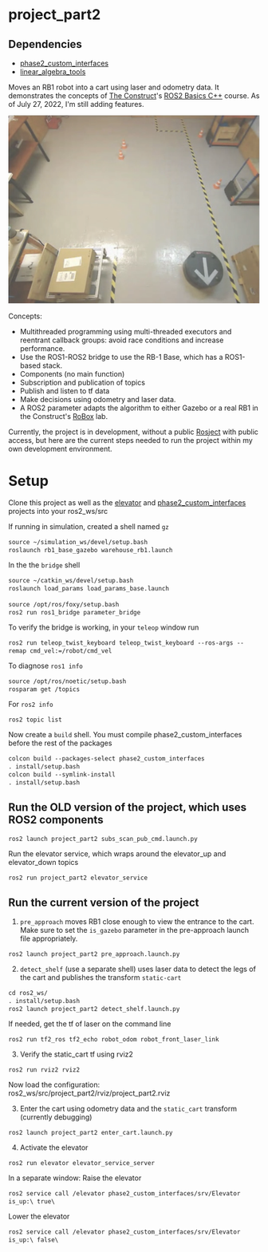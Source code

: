 # project_part2

## Dependencies

- [phase2_custom_interfaces](https://github.com/christophomos/phase2_custom_interfaces)
- [linear_algebra_tools](https://github.com/christophomos/linear_algebra_tools)

Moves an RB1 robot into a cart using laser and odometry data. It demonstrates the concepts of
[The Construct](https://www.theconstructsim.com/)'s <ins>ROS2 Basics C++</ins> course. As of July 27, 2022, I'm still adding features.

![RB-1 Robot moving toward a cart](rb1_warehouse.png "RB-1 Robot moving toward a cart")

Concepts:
- Multithreaded programming using multi-threaded executors and reentrant callback groups: avoid race conditions and increase performance.
- Use the ROS1-ROS2 bridge to use the RB-1 Base, which has a ROS1-based stack.
- Components (no main function)
- Subscription and publication of topics
- Publish and listen to tf data
- Make decisions using odometry and laser data.
- A ROS2 parameter adapts the algorithm to either Gazebo or a real RB1 in the Construct's [RoBox](https://www.theconstructsim.com/robox/) lab.


Currently, the project is in development, without a public [Rosject](https://www.theconstructsim.com/rosjects/) with public access, but here are the current steps needed to run the project within my own development environment.

# Setup

Clone this project as well as the [elevator](https://github.com/christophomos/elevator) and [phase2_custom_interfaces](https://github.com/christophomos/phase2_custom_interfaces) projects into your ros2_ws/src

If running in simulation, created a shell named `gz`
```
source ~/simulation_ws/devel/setup.bash
roslaunch rb1_base_gazebo warehouse_rb1.launch
```
In the the `bridge` shell
```
source ~/catkin_ws/devel/setup.bash
roslaunch load_params load_params_base.launch

source /opt/ros/foxy/setup.bash
ros2 run ros1_bridge parameter_bridge
```
To verify the bridge is working, in your `teleop` window run
```
ros2 run teleop_twist_keyboard teleop_twist_keyboard --ros-args --remap cmd_vel:=/robot/cmd_vel
```

To diagnose `ros1 info`
```
source /opt/ros/noetic/setup.bash
rosparam get /topics
```
For `ros2 info`
```
ros2 topic list
```

Now create a `build` shell. You must compile phase2_custom_interfaces before the rest of the packages
```
colcon build --packages-select phase2_custom_interfaces
. install/setup.bash
colcon build --symlink-install
. install/setup.bash
```

## Run the OLD version of the project, which uses ROS2 components
```
ros2 launch project_part2 subs_scan_pub_cmd.launch.py
```
Run the elevator service, which wraps around the elevator_up and elevator_down topics
```
ros2 run project_part2 elevator_service
```

## Run the current version of the project

1. `pre_approach` moves RB1 close enough to view the entrance to the cart. Make sure to set the `is_gazebo` parameter in the pre-approach launch file appropriately.
```
ros2 launch project_part2 pre_approach.launch.py

```

2. `detect_shelf` (use a separate shell) uses laser data to detect the legs of the cart and publishes the transform `static-cart`
```
cd ros2_ws/
. install/setup.bash
ros2 launch project_part2 detect_shelf.launch.py
```
If needed, get the tf of laser on the command line
```
ros2 run tf2_ros tf2_echo robot_odom robot_front_laser_link
```
3. Verify the static_cart tf using rviz2
```
ros2 run rviz2 rviz2
```
Now load the configuration: ros2_ws/src/project_part2/rviz/project_part2.rviz

3. Enter the cart using odometry data and the `static_cart` transform (currently debugging)
```
ros2 launch project_part2 enter_cart.launch.py
```

4. Activate the elevator
```
ros2 run elevator elevator_service_server
```
In a separate window:
Raise the elevator
```
ros2 service call /elevator phase2_custom_interfaces/srv/Elevator is_up:\ true\
```
Lower the elevator
```
ros2 service call /elevator phase2_custom_interfaces/srv/Elevator is_up:\ false\
```
